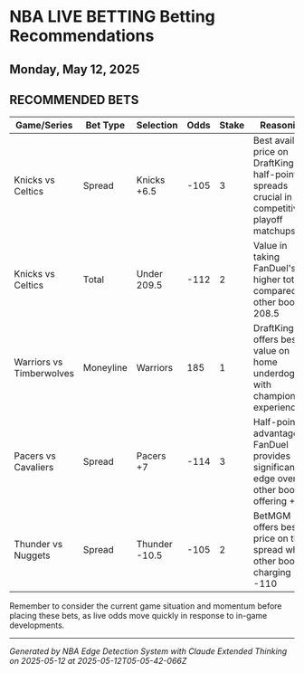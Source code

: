 # NBA LIVE BETTING Betting Recommendations
## Monday, May 12, 2025

## RECOMMENDED BETS
| Game/Series | Bet Type | Selection | Odds | Stake | Reasoning |
|-------------|----------|-----------|------|-------|-----------|
| Knicks vs Celtics | Spread | Knicks +6.5 | -105 | 3 | Best available price on DraftKings; half-point spreads crucial in competitive playoff matchups |
| Knicks vs Celtics | Total | Under 209.5 | -112 | 2 | Value in taking FanDuel's higher total compared to other books' 208.5 |
| Warriors vs Timberwolves | Moneyline | Warriors | 185 | 1 | DraftKings offers best value on home underdog with championship experience |
| Pacers vs Cavaliers | Spread | Pacers +7 | -114 | 3 | Half-point advantage on FanDuel provides significant edge over other books offering +6.5 |
| Thunder vs Nuggets | Spread | Thunder -10.5 | -105 | 2 | BetMGM offers best price on the spread while other books charging -110 |

Remember to consider the current game situation and momentum before placing these bets, as live odds move quickly in response to in-game developments.

---
*Generated by NBA Edge Detection System with Claude Extended Thinking on 2025-05-12 at 2025-05-12T05-05-42-066Z*
